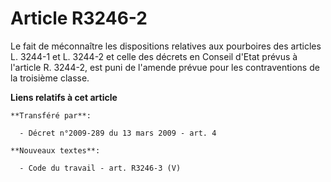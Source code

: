 # Article R3246-2

Le fait de méconnaître les dispositions relatives aux pourboires des articles L. 3244-1 et L. 3244-2 et celle des décrets en
Conseil d'Etat prévus à l'article R. 3244-2, est puni de l'amende prévue pour les contraventions de la troisième classe.

**Liens relatifs à cet article**

	**Transféré par**:

	  - Décret n°2009-289 du 13 mars 2009 - art. 4

	**Nouveaux textes**:

	  - Code du travail - art. R3246-3 (V)
